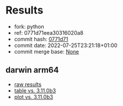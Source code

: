 # Results

- fork: python
- ref: 0771d71eea30316020a8
- commit hash: [0771d71](https://github.com/python/cpython/commit/0771d71)
- commit date: 2022-07-25T23:21:18+01:00
- commit merge base: [None](https://github.com/python/cpython/commit/None)

## darwin arm64

- [raw results](bm-20220725-darwin-arm64-python-0771d71eea30316020a8-3.11.0b5-0771d71.json)
- [table vs. 3.11.0b3](bm-20220725-darwin-arm64-python-0771d71eea30316020a8-3.11.0b5-0771d71-vs-3.11.0b3.md)
- [plot vs. 3.11.0b3](bm-20220725-darwin-arm64-python-0771d71eea30316020a8-3.11.0b5-0771d71-vs-3.11.0b3.png)

